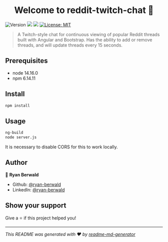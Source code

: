 <h1 align="center">Welcome to reddit-twitch-chat 👋</h1>
<p>
  <img alt="Version" src="https://img.shields.io/badge/version-0.0.0-blue.svg?cacheSeconds=2592000" />
  <img src="https://img.shields.io/badge/node-14.16.0-blue.svg" />
  <img src="https://img.shields.io/badge/npm-6.14.11-blue.svg" />
  <a href="#" target="_blank">
    <img alt="License: MIT" src="https://img.shields.io/badge/License-MIT-yellow.svg" />
  </a>
</p>

> A Twitch-style chat for continuous viewing of popular Reddit threads built with Angular and Bootstrap. Has the ability to add or remove threads, and will update threads every 15 seconds. 

## Prerequisites

- node 14.16.0
- npm 6.14.11

## Install

```sh
npm install
```

## Usage

```sh
ng-build
node server.js
```
It is necessary to disable CORS for this to work locally.

## Author

👤 **Ryan Berwald**

* Github: [@ryan-berwald](https://github.com/ryan-berwald)
* LinkedIn: [@ryan-berwald](https://linkedin.com/in/ryan-berwald)

## Show your support

Give a ⭐️ if this project helped you!

***
_This README was generated with ❤️ by [readme-md-generator](https://github.com/kefranabg/readme-md-generator)_